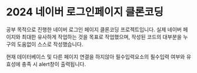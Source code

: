 # 2024 네이버 로그인페이지 클론코딩
공부 목적으로 진행한 네이버 로그인 페이지 클론코딩 프로젝트입니다.
실제 네이버 페이지와 최대한 유사하게 작업하는 것을 목표로 작업했으며, 작성된 코드의 대부분을 누구의 도움없이 스스로 작성했습니다.

현재 데이터베이스 및 다른 페이지 연결을 하지않아 필수입력요소의 필수입력 여부와 유효성에 충족 시 alert창이 출력됩니다.
